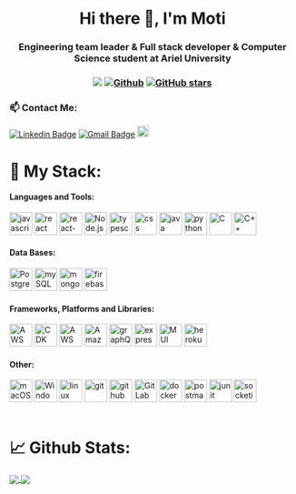 <h1 align="center">Hi there 👋, I'm Moti</h1>
<h3 align="center">Engineering team leader & Full stack developer & Computer Science student at Ariel University</h3>

<h3 align="center"> 
  
![](https://visitor-badge.laobi.icu/badge?page_id=MotiDahari.MotiDahari) 
[![Github](https://img.shields.io/github/followers/MotiDahari?label=Followers&style=social)](https://github.com/MotiDahari) 
[![GitHub stars](https://img.shields.io/github/stars/MotiDahari?label=Stars&style=social)](https://github.com/MotiDahari)
  
</h3>

<h3> 📫 Contact Me:</h3>

[![Linkedin Badge](https://img.shields.io/badge/-Linkedin-blue?style=flat-square&logo=Linkedin&logoColor=white&link=https://www.linkedin.com/in/moti-dahari//)](https://www.linkedin.com/in/moti-dahari/)
[![Gmail Badge](https://img.shields.io/badge/-motidaharii@gmail.com-c14438?style=flat-square&logo=Gmail&logoColor=white&link=mailto:motidaharii@gmail.com)](mailto:motidaharii@gmail.com)
<a href="https://www.facebook.com/MotiDahari/"><img src="https://img.shields.io/badge/Facebook-1877F2?style=for-the-badge&logo=facebook&logoColor=white" alt="facebook" height="20"/></a>

<h1> 🔬 My Stack:</h1>
<h4 align="left">Languages and Tools:</h3>
<p align="left"> 
<span>
  <img src="https://img.shields.io/badge/JavaScript-20232A?style=for-the-badge&logo=javascript&logoColor=61DAFB" alt="javascript" height="40"/>
  <img src="https://img.shields.io/badge/React.js-20232A?style=for-the-badge&logo=react&logoColor=61DAFB" alt="react" height="40"/>
  <img src="https://img.shields.io/badge/react_native-20232A?style=for-the-badge&logo=react&logoColor=61DAFB" alt="react-native" height="40"/>
  <img src="https://img.shields.io/badge/Node.js-20232A?style=for-the-badge&logo=Node.js&logoColor=61DAFB" alt="Node.js" height="40"/>
  <img src="https://img.shields.io/badge/typescript-%2320232a.svg?style=for-the-badge&logo=typescript&logoColor=61DAFB" alt="typescript" height="40"/>
  <img src="https://img.shields.io/badge/CSS-239120?&style=for-the-badge&logo=css3&logoColor=white" alt="css" height="40"/>
  <img src="https://img.shields.io/badge/Java-ED8B00?style=for-the-badge&logo=java&logoColor=white" alt="java" height="40"/>
  <img src="https://img.shields.io/badge/Python-ED8B00?style=for-the-badge&logo=python&logoColor=white" alt="python" height="40"/>
  <img src="https://img.shields.io/badge/C-00599C?style=for-the-badge&logo=c&logoColor=white" alt="C" height="40"/>
  <img src="https://img.shields.io/badge/C%2B%2B-00599C?style=for-the-badge&logo=c%2B%2B&logoColor=white" alt="C++" height="40"/>

</span>

<h4 align="left">Data Bases:</h3>
<span>
    <img src="https://img.shields.io/badge/PostgreSQL-E34F26?style=for-the-badge&logo=PostgreSQL5&logoColor=white" alt="PostgreSQL" height="40"/>
    <img src="https://img.shields.io/badge/MySQL-00000F?style=for-the-badge&logo=mysql&logoColor=white" alt="mySQL" height="40"/>
    <img src="https://img.shields.io/badge/MongoDB-4EA94B?style=for-the-badge&logo=mongodb&logoColor=white" alt="mongoDB" height="40"/>
    <img src="https://img.shields.io/badge/firebase-ffca28?style=for-the-badge&logo=firebase&logoColor=black" alt="firebase" height="40"/>

</span>

<h4 align="left">Frameworks, Platforms and Libraries:</h3>
<span>
  <img src="https://img.shields.io/badge/AWS-FF9900?&style=for-the-badge&logo=aws3&logoColor=white" alt="AWS" height="40"/>
  <img src="https://img.shields.io/badge/CDK-FF9900?&style=for-the-badge&logo=cdk3&logoColor=white" alt="CDK" height="40"/>
  <img src="https://img.shields.io/badge/AWS Lambda-FF9900?&style=for-the-badge&logo=AWS Lambda3&logoColor=white" alt="AWS Lambda" height="40"/>
  <img src="https://img.shields.io/badge/Amazon RDS-239120?&style=for-the-badge&logo=Amazon RDS3&logoColor=white" alt="Amazon RDS" height="40"/>
  <img src="https://img.shields.io/badge/GraphQL-%23404d59.svg?style=for-the-badge&logo=GraphQL&logoColor=%2361DAFB" alt="graphQL" height="40"/>
  <img src="https://img.shields.io/badge/express.js-%23404d59.svg?style=for-the-badge&logo=express&logoColor=%2361DAFB" alt="expressjs" height="40"/>
  <img src="https://img.shields.io/badge/MUI-239120?&style=for-the-badge&logo=MUI3&logoColor=white" alt="MUI" height="40"/>
  <img src="https://img.shields.io/badge/heroku-%23430098.svg?style=for-the-badge&logo=heroku&logoColor=white" alt="heroku" height="40"/>

</span>

<h4 align="left">Other:</h3>
<span>
    <img src="https://img.shields.io/badge/macOS-23430098.svg?style=for-the-badge&logo=macOS&logoColor=white" alt="macOS" height="40"/>
    <img src="https://img.shields.io/badge/Windows-23430098.svg?style=for-the-badge&logo=Windows&logoColor=white" alt="Windows" height="40"/>
    <img src="https://img.shields.io/badge/Linux-FCC624?style=for-the-badge&logo=linux&logoColor=black" alt="linux" height="40"/>
    <img src="https://img.shields.io/badge/Git-F05032?style=for-the-badge&logo=git&logoColor=white" alt="git" height="40"/>
    <img src="https://img.shields.io/badge/GitHub-100000?style=for-the-badge&logo=github&logoColor=white" alt="github" height="40"/>
    <img src="https://img.shields.io/badge/GitLab-100000?style=for-the-badge&logo=gitlab&logoColor=white" alt="GitLab" height="40"/>
    <img src="https://img.shields.io/badge/Docker-2CA5E0?style=for-the-badge&logo=docker&logoColor=white" alt="docker" height="40"/>
    <img src="https://img.shields.io/badge/Postman-FF6C37?style=for-the-badge&logo=Postman&logoColor=white" alt="postman" height="40"/>
    <img src="https://img.shields.io/badge/Junit5-25A162?style=for-the-badge&logo=junit5&logoColor=white" alt="junit" height="40"/>
    <img src="https://img.shields.io/badge/Socket.io-black?style=for-the-badge&logo=socket.io&badgeColor=010101" alt="socketio" height="40"/>
</span>
</br></br>
</p>
<h1>📈 Github Stats:</h1>
<a href="https://github.com/anuraghazra/github-readme-stats">
  <img align="center" src="https://github-readme-stats.vercel.app/api/top-langs/?username=MotiDahari&theme=slateorange&layout=compact" />
</a>
<a href="https://github.com/anuraghazra/convoychat">
  <img align="center" src="https://github-readme-stats.vercel.app/api?username=MotiDahari&show_icons=true&theme=slateorange&layout=compact&line_height=20" />
</a>

<!-- All badges can be fount here: https://github.com/Ileriayo/markdown-badges -->
